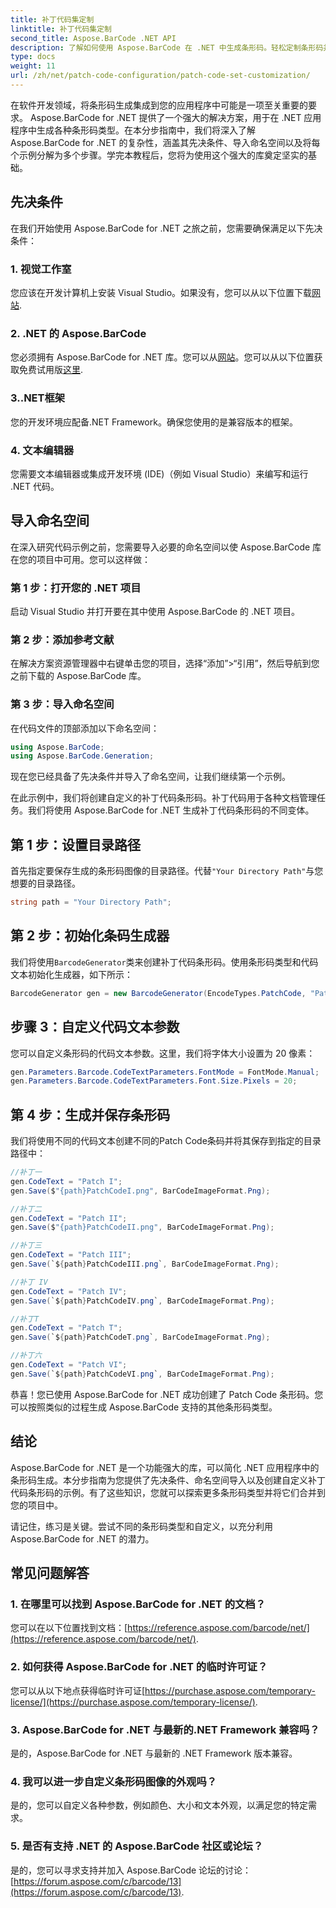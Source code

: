 ```yaml
---
title: 补丁代码集定制
linktitle: 补丁代码集定制
second_title: Aspose.BarCode .NET API
description: 了解如何使用 Aspose.BarCode 在 .NET 中生成条形码。轻松定制条形码并将其集成到您的应用程序中。
type: docs
weight: 11
url: /zh/net/patch-code-configuration/patch-code-set-customization/
---
```


在软件开发领域，将条形码生成集成到您的应用程序中可能是一项至关重要的要求。 Aspose.BarCode for .NET 提供了一个强大的解决方案，用于在 .NET 应用程序中生成各种条形码类型。在本分步指南中，我们将深入了解 Aspose.BarCode for .NET 的复杂性，涵盖其先决条件、导入命名空间以及将每个示例分解为多个步骤。学完本教程后，您将为使用这个强大的库奠定坚实的基础。

## 先决条件

在我们开始使用 Aspose.BarCode for .NET 之旅之前，您需要确保满足以下先决条件：

### 1. 视觉工作室
您应该在开发计算机上安装 Visual Studio。如果没有，您可以从以下位置下载[网站](https://visualstudio.microsoft.com/).

### 2. .NET 的 Aspose.BarCode
您必须拥有 Aspose.BarCode for .NET 库。您可以从[网站](https://releases.aspose.com/barcode/net/)。您可以从以下位置获取免费试用版[这里](https://releases.aspose.com/).

### 3..NET框架
您的开发环境应配备.NET Framework。确保您使用的是兼容版本的框架。

### 4. 文本编辑器
您需要文本编辑器或集成开发环境 (IDE)（例如 Visual Studio）来编写和运行 .NET 代码。

## 导入命名空间

在深入研究代码示例之前，您需要导入必要的命名空间以使 Aspose.BarCode 库在您的项目中可用。您可以这样做：

### 第 1 步：打开您的 .NET 项目
启动 Visual Studio 并打开要在其中使用 Aspose.BarCode 的 .NET 项目。

### 第 2 步：添加参考文献
在解决方案资源管理器中右键单击您的项目，选择“添加”>“引用”，然后导航到您之前下载的 Aspose.BarCode 库。

### 第 3 步：导入命名空间
在代码文件的顶部添加以下命名空间：

```csharp
using Aspose.BarCode;
using Aspose.BarCode.Generation;
```

现在您已经具备了先决条件并导入了命名空间，让我们继续第一个示例。

在此示例中，我们将创建自定义的补丁代码条形码。补丁代码用于各种文档管理任务。我们将使用 Aspose.BarCode for .NET 生成补丁代码条形码的不同变体。

## 第 1 步：设置目录路径

首先指定要保存生成的条形码图像的目录路径。代替`"Your Directory Path"`与您想要的目录路径。

```csharp
string path = "Your Directory Path";
```

## 第 2 步：初始化条码生成器

我们将使用`BarcodeGenerator`类来创建补丁代码条形码。使用条形码类型和代码文本初始化生成器，如下所示：

```csharp
BarcodeGenerator gen = new BarcodeGenerator(EncodeTypes.PatchCode, "Patch I");
```

## 步骤 3：自定义代码文本参数

您可以自定义条形码的代码文本参数。这里，我们将字体大小设置为 20 像素：

```csharp
gen.Parameters.Barcode.CodeTextParameters.FontMode = FontMode.Manual;
gen.Parameters.Barcode.CodeTextParameters.Font.Size.Pixels = 20;
```

## 第 4 步：生成并保存条形码

我们将使用不同的代码文本创建不同的Patch Code条码并将其保存到指定的目录路径中：

```csharp
//补丁一
gen.CodeText = "Patch I";
gen.Save($"{path}PatchCodeI.png", BarCodeImageFormat.Png);

//补丁二
gen.CodeText = "Patch II";
gen.Save($"{path}PatchCodeII.png", BarCodeImageFormat.Png);

//补丁三
gen.CodeText = "Patch III";
gen.Save(`${path}PatchCodeIII.png`, BarCodeImageFormat.Png);

//补丁 IV
gen.CodeText = "Patch IV";
gen.Save(`${path}PatchCodeIV.png`, BarCodeImageFormat.Png);

//补丁T
gen.CodeText = "Patch T";
gen.Save(`${path}PatchCodeT.png`, BarCodeImageFormat.Png);

//补丁六
gen.CodeText = "Patch VI";
gen.Save(`${path}PatchCodeVI.png`, BarCodeImageFormat.Png);
```

恭喜！您已使用 Aspose.BarCode for .NET 成功创建了 Patch Code 条形码。您可以按照类似的过程生成 Aspose.BarCode 支持的其他条形码类型。

## 结论

Aspose.BarCode for .NET 是一个功能强大的库，可以简化 .NET 应用程序中的条形码生成。本分步指南为您提供了先决条件、命名空间导入以及创建自定义补丁代码条形码的示例。有了这些知识，您就可以探索更多条形码类型并将它们合并到您的项目中。

请记住，练习是关键。尝试不同的条形码类型和自定义，以充分利用 Aspose.BarCode for .NET 的潜力。

## 常见问题解答

### 1. 在哪里可以找到 Aspose.BarCode for .NET 的文档？
您可以在以下位置找到文档：[https://reference.aspose.com/barcode/net/](https://reference.aspose.com/barcode/net/).

### 2. 如何获得 Aspose.BarCode for .NET 的临时许可证？
您可以从以下地点获得临时许可证[https://purchase.aspose.com/temporary-license/](https://purchase.aspose.com/temporary-license/).

### 3. Aspose.BarCode for .NET 与最新的.NET Framework 兼容吗？
是的，Aspose.BarCode for .NET 与最新的 .NET Framework 版本兼容。

### 4. 我可以进一步自定义条形码图像的外观吗？
是的，您可以自定义各种参数，例如颜色、大小和文本外观，以满足您的特定需求。

### 5. 是否有支持 .NET 的 Aspose.BarCode 社区或论坛？
是的，您可以寻求支持并加入 Aspose.BarCode 论坛的讨论：[https://forum.aspose.com/c/barcode/13](https://forum.aspose.com/c/barcode/13).
